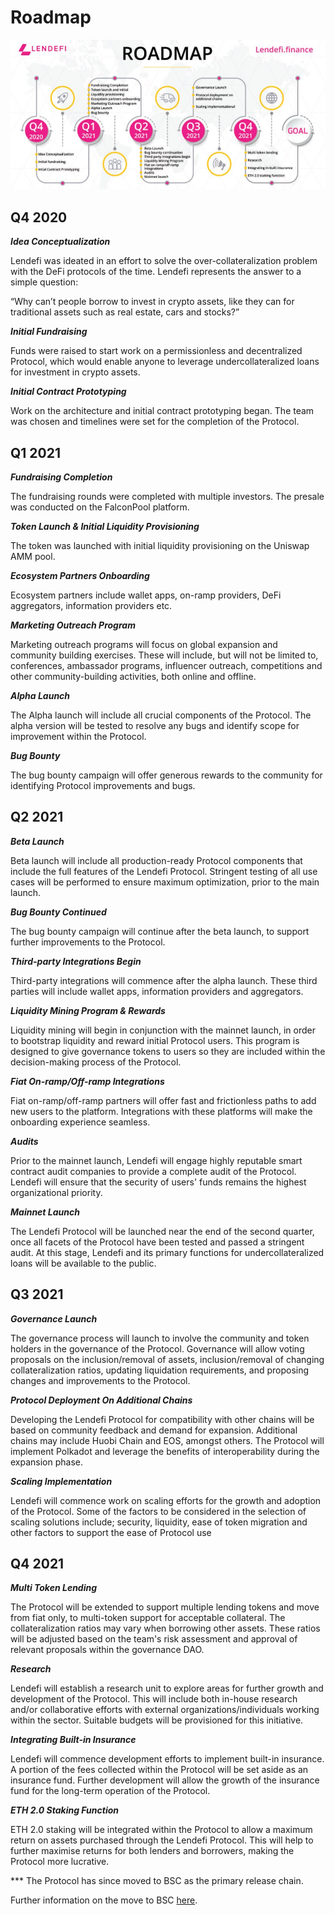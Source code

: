 # Roadmap

![](.gitbook/assets/lendefi-roadmap-new.jpg)

## **Q4 2020** <a id="c499"></a>

_**Idea Conceptualization**_

Lendefi was ideated in an effort to solve the over-collateralization problem with the DeFi protocols of the time. Lendefi represents the answer to a simple question: 

“Why can’t people borrow to invest in crypto assets, like they can for traditional assets such as real estate, cars and stocks?”

_**Initial Fundraising**_

Funds were raised to start work on a permissionless and decentralized Protocol, which would enable anyone to leverage undercollateralized loans for investment in crypto assets.

_**Initial Contract Prototyping**_

Work on the architecture and initial contract prototyping began. The team was chosen and timelines were set for the completion of the Protocol.

## **Q1 2021** <a id="91f5"></a>

_**Fundraising Completion**_

The fundraising rounds were completed with multiple investors. The presale was conducted on the FalconPool platform.

_**Token Launch & Initial Liquidity Provisioning**_

The token was launched with initial liquidity provisioning on the Uniswap AMM pool.

_**Ecosystem Partners Onboarding**_

Ecosystem partners include wallet apps, on-ramp providers, DeFi aggregators, information providers etc.

_**Marketing Outreach Program**_

Marketing outreach programs will focus on global expansion and community building exercises. These will include, but will not be limited to, conferences, ambassador programs, influencer outreach, competitions and other community-building activities, both online and offline.

_**Alpha Launch**_

The Alpha launch will include all crucial components of the Protocol. The alpha version will be tested to resolve any bugs and identify scope for improvement within the Protocol.

_**Bug Bounty**_

The bug bounty campaign will offer generous rewards to the community for identifying Protocol improvements and bugs.

## **Q2 2021** <a id="354f"></a>

_**Beta Launch**_

Beta launch will include all production-ready Protocol components that include the full features of the Lendefi Protocol. Stringent testing of all use cases will be performed to ensure maximum optimization, prior to the main launch.

_**Bug Bounty Continued**_

The bug bounty campaign will continue after the beta launch, to support further improvements to the Protocol.

_**Third-party Integrations Begin**_

Third-party integrations will commence after the alpha launch. These third parties will include wallet apps, information providers and aggregators.

_**Liquidity Mining Program & Rewards**_

Liquidity mining will begin in conjunction with the mainnet launch, in order to bootstrap liquidity and reward initial Protocol users. This program is designed to give governance tokens to users so they are included within the decision-making process of the Protocol.

_**Fiat On-ramp/Off-ramp Integrations**_

Fiat on-ramp/off-ramp partners will offer fast and frictionless paths to add new users to the platform. Integrations with these platforms will make the onboarding experience seamless.

_**Audits**_

Prior to the mainnet launch, Lendefi will engage highly reputable smart contract audit companies to provide a complete audit of the Protocol. Lendefi will ensure that the security of users' funds remains the highest organizational priority.

_**Mainnet Launch**_

The Lendefi Protocol will be launched near the end of the second quarter, once all facets of the Protocol have been tested and passed a stringent audit. At this stage, Lendefi and its primary functions for undercollateralized loans will be available to the public.

## **Q3 2021** <a id="3594"></a>

_**Governance Launch**_

The governance process will launch to involve the community and token holders in the governance of the Protocol. Governance will allow voting proposals on the inclusion/removal of assets, inclusion/removal of changing collateralization ratios, updating liquidation requirements, and proposing changes and improvements to the Protocol.

_**Protocol Deployment On Additional Chains**_

Developing the Lendefi Protocol for compatibility with other chains will be based on community feedback and demand for expansion. Additional chains may include Huobi Chain and EOS, amongst others. The Protocol will implement Polkadot and leverage the benefits of interoperability during the expansion phase.

_**Scaling Implementation**_

Lendefi will commence work on scaling efforts for the growth and adoption of the Protocol. Some of the factors to be considered in the selection of scaling solutions include; security, liquidity, ease of token migration and other factors to support the ease of Protocol use

## **Q4 2021** <a id="7a4b"></a>

_**Multi Token Lending**_

The Protocol will be extended to support multiple lending tokens and move from fiat only, to multi-token support for acceptable collateral. The collateralization ratios may vary when borrowing other assets. These ratios will be adjusted based on the team's risk assessment and approval of relevant proposals within the governance DAO.

_**Research**_

Lendefi will establish a research unit to explore areas for further growth and development of the Protocol. This will include both in-house research and/or collaborative efforts with external organizations/individuals working within the sector. Suitable budgets will be provisioned for this initiative.

_**Integrating Built-in Insurance**_

Lendefi will commence development efforts to implement built-in insurance. A portion of the fees collected within the Protocol will be set aside as an insurance fund. Further development will allow the growth of the insurance fund for the long-term operation of the Protocol.

_**ETH 2.0 Staking Function**_

ETH 2.0 staking will be integrated within the Protocol to allow a maximum return on assets purchased through the Lendefi Protocol. This will help to further maximise returns for both lenders and borrowers, making the Protocol more lucrative.  
  
\*\*\* The Protocol has since moved to BSC as the primary release chain.  
  
Further information on the move to BSC [here](https://lendefi.medium.com/lendefi-community-announcement-31-march-2021-9d274609af4c).

